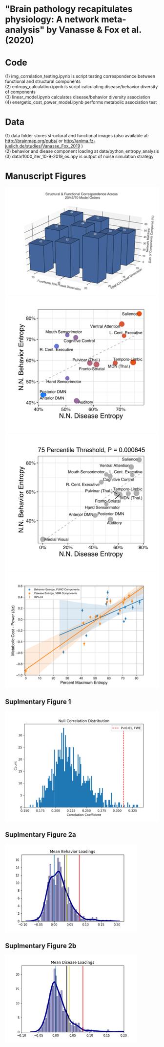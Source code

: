 # "Brain pathology recapitulates physiology: A network meta-analysis" by Vanasse & Fox et al. (2020) 
# Code
(1) img_correlation_testing.ipynb is script testing correspondence between functional and structural components <br />
(2) entropy_calculation.ipynb is script calculating disease/behavior diversity of components <br /> 
(3) linear_model.ipynb calculates disease/behavior diversity association <br />
(4) energetic_cost_power_model.ipynb performs metabolic association test <br />

# Data
(1) data folder stores structural and functional images (also available at: http://brainmap.org/pubs/ or http://anima.fz-juelich.de/studies/Vanasse_Fox_2019 ) <br />
(2) behavior and diease component loading at data/python_entropy_analysis <br />
(3) data/1000_iter_10-9-2019_os.npy is output of noise simulation strategy <br />  

# Manuscript Figures
![Figure 1](figures/figure_5.png)
![Figure 2](figures/linear_model_75perc_nomedvis.png)
![Figure 2](figures/linear_model_75perc.png)
![Figure 4](figures/figure_4.png)

## Suplmentary Figure 1
![Suplementary Figure 1](figures/sup_figure_1.png)


## Suplmentary Figure 2a
![Suplementary Figure 2a](figures/sup_figure_2a.png)

## Suplmentary Figure 2b
![Suplementary Figure 2b](figures/sup_figure_2b.png)
